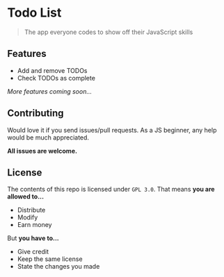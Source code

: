 # Todo List

> The app everyone codes to show off their JavaScript skills

## Features

- Add and remove TODOs
- Check TODOs as complete
 
*More features coming soon...*

## Contributing

Would love it if you send issues/pull requests. As a JS beginner, any help would be much appreciated. 

**All issues are welcome.**

## License

The contents of this repo is licensed under ``GPL 3.0``.
That means **you are allowed to...**

- Distribute
- Modify
- Earn money

But **you have to...**
- Give credit
- Keep the same license
- State the changes you made
